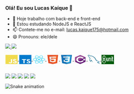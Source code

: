 ### Olá! Eu sou Lucas Kaíque 👋
- 🔭 Hoje trabalho com back-end e front-end
- 🌱 Estou estudando NodeJS e ReactJS
- 📫 Contete-me no e-mail: lucas.kaique175@hotmail.com
- 😄 Pronouns: ele/dele

<div>
  <a href="https://github.com/c7hulhu">
  <img height="180em" src="https://github-readme-stats.vercel.app/api?username=c7hulhu&show_icons=true&theme=dracula&include_all_commits=true&count_private=true"/>
  <img height="180em" src="https://github-readme-stats.vercel.app/api/top-langs/?username=c7hulhu&layout=compact&langs_count=7&theme=dracula"/>
</div>
<div style="display: inline_block"><br>
  <img align="center" alt="Lucas-Js" height="30" width="40" src="https://raw.githubusercontent.com/devicons/devicon/master/icons/javascript/javascript-plain.svg">
  <img align="center" alt="Lucas-Ts" height="30" width="40" src="https://raw.githubusercontent.com/devicons/devicon/master/icons/typescript/typescript-plain.svg">
  <img align="center" alt="Lucas-React" height="30" width="40" src="https://raw.githubusercontent.com/devicons/devicon/master/icons/react/react-original.svg">
  <img align="center" alt="Lucas-HTML" height="30" width="40" src="https://raw.githubusercontent.com/devicons/devicon/master/icons/html5/html5-original.svg">
  <img align="center" alt="Lucas-CSS" height="30" width="40" src="https://raw.githubusercontent.com/devicons/devicon/master/icons/css3/css3-original.svg">
  <img align="center" alt="Lucas-Csharp" height="30" width="40" src="https://raw.githubusercontent.com/devicons/devicon/master/icons/csharp/csharp-original.svg">
  <img align="center" alt="Lucas-MySQL" height="30" width="40" src="https://raw.githubusercontent.com/devicons/devicon/master/icons/mysql/mysql-plain.svg">
  <img align="center" alt="Lucas-NUnit" height="30" width="40" src="https://github.com/nunit/docs/blob/master/docs/img/nunit_logo.svg">
</div>  
  
  ##
 
<div> 
  <a href="https://www.youtube.com/channel/UCHhbDSxqd8AHFs-89ge0sFg" target="_blank"><img src="https://img.shields.io/badge/YouTube-FF0000?style=for-the-badge&logo=youtube&logoColor=white" target="_blank"></a>
  <a href="https://instagram.com/lucaoskaique" target="_blank"><img src="https://img.shields.io/badge/-Instagram-%23E4405F?style=for-the-badge&logo=instagram&logoColor=white" target="_blank"></a>
 	<a href="https://www.twitch.tv/lucaoskaique" target="_blank"><img src="https://img.shields.io/badge/Twitch-9146FF?style=for-the-badge&logo=twitch&logoColor=white" target="_blank"></a> 
  <a href = "mailto:lucas.kaique175@hotmail.com"><img src="https://img.shields.io/badge/Microsoft_Outlook-0078D4?style=for-the-badge&logo=microsoft-outlook&logoColor=white" target="_blank"></a>
  <a href="https://www.linkedin.com/in/lks42/" target="_blank"><img src="https://img.shields.io/badge/-LinkedIn-%230077B5?style=for-the-badge&logo=linkedin&logoColor=white" target="_blank"></a> 
 
  ![Snake animation](https://github.com/c7hulhu/c7hulhu/blob/output/github-contribution-grid-snake.svg)
 
</div>
